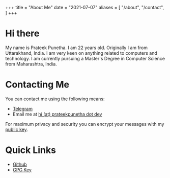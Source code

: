 +++
title = "About Me"
date = "2021-07-07"
aliases = [
    "/about",
    "/contact",
]
+++

# Hi there

My name is Prateek Punetha. I am 22 years old. Originally I am from Uttarakhand,
India. I am very keen on anything related to computers and technology. I am
currently pursuing a Master's Degree in Computer Science from Maharashtra,
India.

# Contacting Me

You can contact me using the following means:

- [Telegram](https://t.me/prateekpunetha)
- Email me at [hi (at) prateekpunetha dot dev](mailto:hi@prateekpunetha.dev)

For maximum privacy and security you can encrypt your messages with my
[public key](/pubkey.txt).

# Quick Links

- [Github](https://github.com/prateekpunetha)
- [GPG Key](/pubkey.txt)

